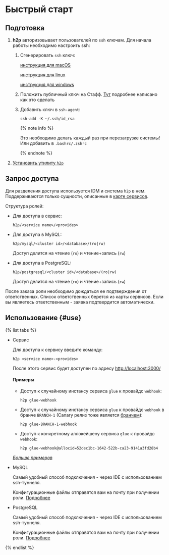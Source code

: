 # Быстрый старт

## Подготовка
1. **h2p** авторизовывает пользователей по `ssh` ключам. Для начала работы необходимо настроить ssh:
   1. Сгенерировать `ssh` ключ:

      [инструкция для macOS](https://wiki.yandex-team.ru/security/ssh/macos/#generacijaparykljuchejj)

      [инструкция для linux](https://wiki.yandex-team.ru/security/ssh/linux/#gen)

      [инструкция для windows](https://wiki.yandex-team.ru/security/ssh/windows/#generate-key-pair)
   2. Положить публичный ключ на Стафф. [Тут](https://wiki.yandex-team.ru/security/ssh/linux/#serveryscauth) подробнее написано как это сделать
   3. Добавить ключ в `ssh-agent`:

      `ssh-add -K ~/.ssh/id_rsa`

      {% note info %}

      Это необходимо делать каждый раз при перезагрузке системы! Или добавить в `.bashrc/.zshrc`

      {% endnote %}

2. [Установить утилиту `h2p`](cli.md#install)

## Запрос доступа
Для разделения доступа используется IDM и система `h2p` в нем.
Поддерживаются только сущности, описанные в [карте сервисов](../../service-map.md).

Структура ролей:
* Для доступа в сервис:

  `h2p/<service name>/<provides>`

* Для доступа в MySQL:

  `h2p/mysql/<cluster id>/<database>/(ro|rw)`

  Доступ делится на чтение (`ro`) и чтение+запись (`rw`)

* Для доступа в PostgreSQL:

  `h2p/postgresql/<cluster id>/<database>/(ro|rw)`

  Доступ делится на чтение (`ro`) и чтение+запись (`rw`)

После заказа роли необходимо дождаться ее подтверждения от ответственных. Список ответственных берется из карты сервисов.
Если вы являетесь ответственным - заявка подтвердится автоматически.

## Использование {#use}
{% list tabs %}

- Сервис

  Для доступа к сервису введите команду:

  ```shell
  h2p <service name>-<provides>
  ```
  После этого сервис будет доступен по адресу [http://localhost:3000/](http://localhost:3000/)

  #### Примеры
  * Доступ к случайному инстансу сервиса `glue` к провайдс `webhook`:

    `h2p glue-webhook`
  * Доступ к случайному инстансу сервиса `glue` к провайдс `webhook` в бранче `BRANCH-1` (Canary релиз тоже является [бранчем](../../deploy/specification/canary.md#kak-rabotaet)):

    `h2p glue-BRANCH-1-webhook`
  * Доступ к конкретному аллокейшену сервиса `glue` к провайдс `webhook`:

    `h2p glue-webhook@allocid=52dec1bc-1642-522b-ca23-9141a3fd28b4`

  [_Больше примеров_](cli.md#examples)

- MySQL

  Самый удобный способ подключения - через IDE с использованием ssh-туннеля.

  Конфигурационные файлы отправятся вам на почту при получении роли. [Подробнее](ide.md#import)

- PostgreSQL

  Самый удобный способ подключения - через IDE с использованием ssh-туннеля.

  Конфигурационные файлы отправятся вам на почту при получении роли. [Подробнее](ide.md#import)

{% endlist %}
